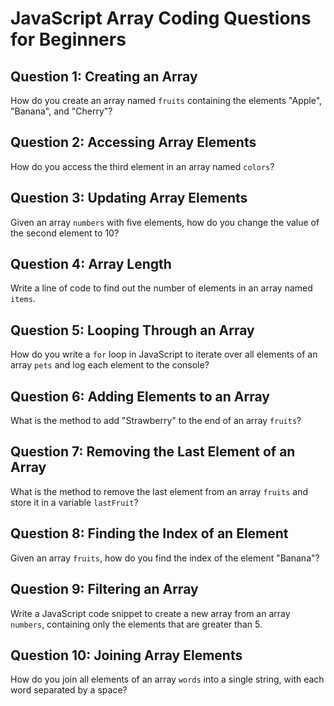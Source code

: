 
# JavaScript Array Coding Questions for Beginners

## Question 1: Creating an Array
How do you create an array named `fruits` containing the elements "Apple", "Banana", and "Cherry"?

## Question 2: Accessing Array Elements
How do you access the third element in an array named `colors`?

## Question 3: Updating Array Elements
Given an array `numbers` with five elements, how do you change the value of the second element to 10?

## Question 4: Array Length
Write a line of code to find out the number of elements in an array named `items`.

## Question 5: Looping Through an Array
How do you write a `for` loop in JavaScript to iterate over all elements of an array `pets` and log each element to the console?

## Question 6: Adding Elements to an Array
What is the method to add "Strawberry" to the end of an array `fruits`?

## Question 7: Removing the Last Element of an Array
What is the method to remove the last element from an array `fruits` and store it in a variable `lastFruit`?

## Question 8: Finding the Index of an Element
Given an array `fruits`, how do you find the index of the element "Banana"?

## Question 9: Filtering an Array
Write a JavaScript code snippet to create a new array from an array `numbers`, containing only the elements that are greater than 5.

## Question 10: Joining Array Elements
How do you join all elements of an array `words` into a single string, with each word separated by a space?
